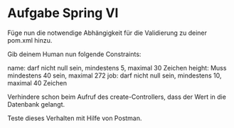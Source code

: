 # Aufgabe Spring VI
Füge nun die notwendige Abhängigkeit für die Validierung zu deiner pom.xml hinzu.

Gib deinem Human nun folgende Constraints:

name: darf nicht null sein, mindestens 5, maximal 30 Zeichen
height: Muss mindestens 40 sein, maximal 272
job: darf nicht null sein, mindestens 10, maximal 40 Zeichen

Verhindere schon beim Aufruf des create-Controllers, dass der Wert in die Datenbank gelangt.

Teste dieses Verhalten mit Hilfe von Postman.
